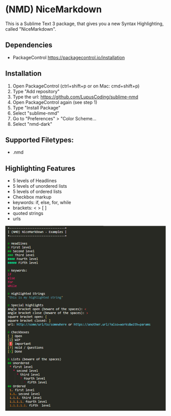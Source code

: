 # (NMD) NiceMarkdown

This is a Sublime Text 3 package, that gives you a new Syntax Highlighting, called "NiceMarkdown".

## Dependencies
* PackageControl https://packagecontrol.io/installation

## Installation
1. Open PackageControl (ctrl+shift+p or on Mac: cmd+shift+p)
2. Type "Add repository"
3. Type the url: https://github.com/LupusCoding/sublime-nmd
4. Open PackageControl again (see step 1)
5. Type "Install Package"
6. Select "sublime-nmd"
7. Go to "Preferences" > "Color Scheme...
8. Select "nmd-dark"

## Supported Filetypes:
* .nmd

## Highlighting Features
* 5 levels of Headlines
* 5 levels of unordered lists
* 5 levels of ordered lists
* Checkbox markup
* keywords: if, else, for, while
* brackets: < > [ ]
* quoted strings
* urls

![Example image](./example.png)
